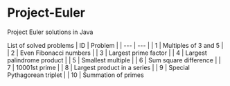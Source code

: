 # Project-Euler
Project Euler solutions in Java

List of solved problems
| ID | Problem |
| --- | --- |
| 1 | Multiples of 3 and 5 |
| 2 | Even Fibonacci numbers |
| 3 | Largest prime factor |
| 4 | Largest palindrome product |
| 5 | Smallest multiple |
| 6 | Sum square difference |
| 7 | 10001st prime |
| 8 | Largest product in a series |
| 9 | Special Pythagorean triplet |
| 10 | Summation of primes
